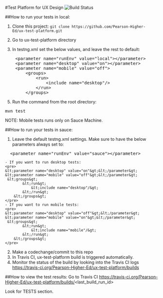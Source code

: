 #Test Platform for UX Design
<img src="https://travis-ci.org/Pearson-Higher-Ed/ux-test-platform.svg?branch=master" alt="Build Status" />

##How to run your tests in local:
1. Clone this project:
    `git clone https://github.com/Pearson-Higher-Ed/ux-test-platform.git`

3. Go to ux-test-platform directory
4. In testng.xml set the below values, and leave the rest to default:
<pre>
    &lt;parameter name="runEnv" value="local"&gt;&lt;/parameter&gt;
    &lt;parameter name="desktop" value="on">&lt;/parameter&gt;
    &lt;parameter name="mobile" value="off"&gt;
        &lt;groups&gt;
            &lt;run&gt;
                &lt;include name="desktop"/&gt;
            &lt;/run&gt;
        &lt;/groups&gt;
</pre>

5. Run the command from the root directory:
<pre>
mvn test
</pre>

NOTE: Mobile tests runs only on Sauce Machine.

##How to run your tests in sauce:
1. Leave the default testng.xml settings. Make sure to have the below parameters always set to:
<pre>
  &lt;parameter name="runEnv" value="sauce"&gt;&lt;/parameter&gt;
</pre>
    - If you want to run desktop tests:
    <pre>
    &lt;parameter name="desktop" value="on"&gt;&lt;/parameter&gt;
    &lt;parameter name="mobile" value="off"&gt;&lt;/parameter&gt;
     &lt;groups&gt;
            &lt;run&gt;
                &lt;include name="desktop"/&gt;
            &lt;/run&gt;
        &lt;/groups&gt;
    </pre>
    - If you want to run mobile tests:
    <pre>
    &lt;parameter name="desktop" value="off"&gt;&lt;/parameter&gt;
    &lt;parameter name="mobile" value="on"&gt;&lt;/parameter&gt;
     &lt;groups&gt;
            &lt;run&gt;
                &lt;include name="mobile"/&gt;
            &lt;/run&gt;
        &lt;/groups&gt;
    </pre>
2. Make a codechange/commit to this repo
3. In Travis CI, ux-test-platform build is triggered automatically.
4. Monitor the status of the build by looking into the Travis CI logs
    https://travis-ci.org/Pearson-Higher-Ed/ux-test-platform/builds

##How to view the test results:
Go to Travis CI https://travis-ci.org/Pearson-Higher-Ed/ux-test-platform/builds/<last_build_run_id&gt;

Look for TESTS section.
